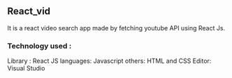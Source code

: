 ## React_vid
 
 It is a react video search app made by  fetching youtube API using React Js.
 
 ### Technology used : 
 
 Library : React JS
 languages: Javascript
 others: HTML and CSS
 Editor: Visual Studio
